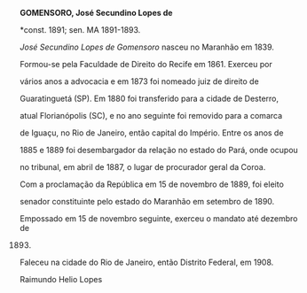**GOMENSORO, José Secundino Lopes de**



\*const. 1891; sen. MA 1891-1893.



*José Secundino Lopes de Gomensoro* nasceu no Maranhão em 1839.



Formou-se pela Faculdade de Direito do Recife em 1861. Exerceu por

vários anos a advocacia e em 1873 foi nomeado juiz de direito de

Guaratinguetá (SP). Em 1880 foi transferido para a cidade de Desterro,

atual Florianópolis (SC), e no ano seguinte foi removido para a comarca

de Iguaçu, no Rio de Janeiro, então capital do Império. Entre os anos de

1885 e 1889 foi desembargador da relação no estado do Pará, onde ocupou

no tribunal, em abril de 1887, o lugar de procurador geral da Coroa.



Com a proclamação da República em 15 de novembro de 1889, foi eleito

senador constituinte pelo estado do Maranhão em setembro de 1890.

Empossado em 15 de novembro seguinte, exerceu o mandato até dezembro de

1893.



Faleceu na cidade do Rio de Janeiro, então Distrito Federal, em 1908.



Raimundo Helio Lopes



